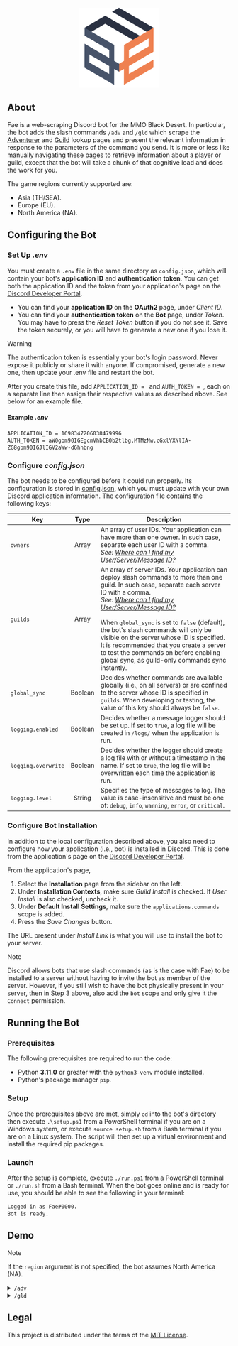 <div align="center">
  <br>
  <img height="180" src="assets/logo/logo.svg" alt="logo">
</div>

About
-----
Fae is a web-scraping Discord bot for the MMO Black Desert. In particular, the bot adds the slash commands `/adv` and `/gld` which scrape the [Adventurer](https://www.naeu.playblackdesert.com/en-US/Adventure/Home) and [Guild](https://www.naeu.playblackdesert.com/en-US/Adventure/Guild) lookup pages and present the relevant information in response to the parameters of the command you send. It is more or less like manually navigating these pages to retrieve information about a player or guild, except that the bot will take a chunk of that cognitive load and does the work for you.

The game regions currently supported are:
  * Asia (TH/SEA).
  * Europe (EU).
  * North America (NA).

Configuring the Bot
-------------------
### Set Up *.env*
You must create a `.env` file in the same directory as `config.json`, which will contain your bot's **application ID** and **authentication token**. You can get both the application ID and the token from your application's page on the [Discord Developer Portal](https://discord.com/developers/applications/).
  * You can find your **application ID** on the **OAuth2** page, under *Client ID*.
  * You can find your **authentication token** on the **Bot** page, under *Token*. You may have to press the *Reset Token* button if you do not see it. Save the token securely, or you will have to generate a new one if you lose it.

> [!WARNING]
> The authentication token is essentially your bot's login password. Never expose it publicly or share it with anyone. If compromised, generate a new one, then update your .env file and restart the bot.

After you create this file, add `APPLICATION_ID = ` and `AUTH_TOKEN = `, each on a separate line then assign their respective values as described above. See below for an example file.

#### Example *.env*
```dotenv
APPLICATION_ID = 1698347206038479996
AUTH_TOKEN = aW0gbm90IGEgcmVhbCB0b2tlbg.MTMzNw.cGxlYXNlIA-ZG8gbm90IGJlIGV2aWw-dGhhbng
```

### Configure *config.json*
The bot needs to be configured before it could run properly. Its configuration is stored in [config.json](config.json), which you must update with your own Discord application information. The configuration file contains the following keys:

| Key                 | Type    | Description                                                                                                                                                                                                                                                                                                                                                                                                                                                                                                                                                                                  |
|---------------------|:-------:|----------------------------------------------------------------------------------------------------------------------------------------------------------------------------------------------------------------------------------------------------------------------------------------------------------------------------------------------------------------------------------------------------------------------------------------------------------------------------------------------------------------------------------------------------------------------------------------------|
| `owners`            | Array   | An array of user IDs. Your application can have more than one owner. In such case, separate each user ID with a comma.<br>*See: [Where can I find my User/Server/Message ID?](https://support.discord.com/hc/en-us/articles/206346498-Where-can-I-find-my-User-Server-Message-ID-)*                                                                                                                                                                                                                                                                                                          |
| `guilds`            | Array   | An array of server IDs. Your application can deploy slash commands to more than one guild. In such case, separate each server ID with a comma.<br>*See: [Where can I find my User/Server/Message ID?](https://support.discord.com/hc/en-us/articles/206346498-Where-can-I-find-my-User-Server-Message-ID-)*<br><br>When `global_sync` is set to `false` (default), the bot's slash commands will only be visible on the server whose ID is specified. It is recommended that you create a server to test the commands on before enabling global sync, as guild-only commands sync instantly. |
| `global_sync`       | Boolean | Decides whether commands are available globally (i.e., on all servers) or are confined to the server whose ID is specified in `guilds`. When developing or testing, the value of this key should always be `false`.                                                                                                                                                                                                                                                                                                                                                                          |
| `logging.enabled`   | Boolean | Decides whether a message logger should be set up. If set to `true`, a log file will be created in `/logs/` when the application is run.                                                                                                                                                                                                                                                                                                                                                                                                                                                     |
| `logging.overwrite` | Boolean | Decides whether the logger should create a log file with or without a timestamp in the name. If set to `true`, the log file will be overwritten each time the application is run.                                                                                                                                                                                                                                                                                                                                                                                                            |
| `logging.level`     | String  | Specifies the type of messages to log. The value is case-insensitive and must be one of: `debug`, `info`, `warning`, `error`, or `critical`.                                                                                                                                                                                                                                                                                                                                                                                                                                                 |

### Configure Bot Installation
In addition to the local configuration described above, you also need to configure how your application (i.e., bot) is installed in Discord. This is done from the application's page on the [Discord Developer Portal](https://discord.com/developers/applications).

From the application's page,
1. Select the **Installation** page from the sidebar on the left.
2. Under **Installation Contexts**, make sure *Guild Install* is checked. If *User Install* is also checked, uncheck it.
3. Under **Default Install Settings**, make sure the `applications.commands` scope is added.
4. Press the *Save Changes* button.

The URL present under *Install Link* is what you will use to install the bot to your server.

> [!NOTE]  
> Discord allows bots that use slash commands (as is the case with Fae) to be installed to a server without having to invite the bot as member of the server. However, if you still wish to have the bot physically present in your server, then in Step 3 above, also add the `bot` scope and only give it the `Connect` permission.

Running the Bot
---------------
### Prerequisites
The following prerequisites are required to run the code:
* Python **3.11.0** or greater with the `python3-venv` module installed.
* Python's package manager `pip`.

### Setup
Once the prerequisites above are met, simply `cd` into the bot's directory then execute `.\setup.ps1` from a PowerShell terminal if you are on a Windows system, or execute `source setup.sh` from a Bash terminal if you are on a Linux system. The script will then set up a virtual environment and install the required pip packages.

### Launch
After the setup is complete, execute `./run.ps1` from a PowerShell terminal or `./run.sh` from a Bash terminal. When the bot goes online and is ready for use, you should be able to see the following in your terminal:
```
Logged in as Fae#0000.
Bot is ready.
```

Demo
----
> [!NOTE]
> If the `region` argument is not specified, the bot assumes North America (NA).

<details>
  <summary><code>/adv</code></summary>
    <p align="center">
      <img src="media/demo_adv.gif">
    </p>
</details>

<details>
  <summary><code>/gld</code></summary>
    <p align="center">
      <img src="media/demo_gld.gif">
    </p>
</details>

Legal
-----
This project is distributed under the terms of the [MIT License](LICENSE).
